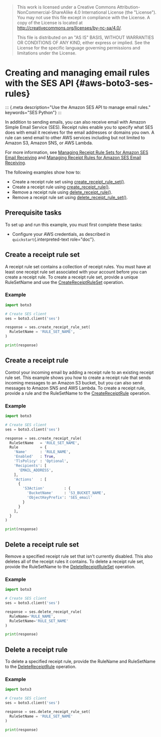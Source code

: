 > This work is licensed under a Creative Commons
> Attribution-NonCommercial-ShareAlike 4.0 International License (the
> \"License\"). You may not use this file except in compliance with the
> License. A copy of the License is located at
> <http://creativecommons.org/licenses/by-nc-sa/4.0/>.
>
> This file is distributed on an \"AS IS\" BASIS, WITHOUT WARRANTIES OR
> CONDITIONS OF ANY KIND, either express or implied. See the License for
> the specific language governing permissions and limitations under the
> License.

# Creating and managing email rules with the SES API {#aws-boto3-ses-rules}

::: {.meta description="Use the Amazon SES API to manage email rules." keywords="SES Python"}
:::

In addition to sending emails, you can also receive email with Amazon
Simple Email Service (SES). Receipt rules enable you to specify what SES
does with email it receives for the email addresses or domains you own.
A rule can send email to other AWS services including but not limited to
Amazon S3, Amazon SNS, or AWS Lambda.

For more information, see [Managing Receipt Rule Sets for Amazon SES
Email
Receiving](https://docs.aws.amazon.com/ses/latest/DeveloperGuide/receiving-email-managing-receipt-rule-sets.html)
and [Managing Receipt Rules for Amazon SES Email
Receiving](https://docs.aws.amazon.com/ses/latest/DeveloperGuide/receiving-email-managing-receipt-rules.html).

The following examples show how to:

-   Create a receipt rule set using
    [create_receipt_rule_set()](https://boto3.amazonaws.com/v1/documentation/api/latest/reference/services/ses.html#SES.Client.create_receipt_rule_set).
-   Create a receipt rule using
    [create_receipt_rule()](https://boto3.amazonaws.com/v1/documentation/api/latest/reference/services/ses.html#SES.Client.create_receipt_rule).
-   Remove a receipt rule using
    [delete_receipt_rule()](https://boto3.amazonaws.com/v1/documentation/api/latest/reference/services/ses.html#SES.Client.delete_receipt_rule).
-   Remove a receipt rule set using
    [delete_receipt_rule_set()](https://boto3.amazonaws.com/v1/documentation/api/latest/reference/services/ses.html#SES.Client.delete_receipt_rule_set).

## Prerequisite tasks

To set up and run this example, you must first complete these tasks:

-   Configure your AWS credentials, as described in
    `quickstart`{.interpreted-text role="doc"}.

## Create a receipt rule set

A receipt rule set contains a collection of receipt rules. You must have
at least one receipt rule set associated with your account before you
can create a receipt rule. To create a receipt rule set, provide a
unique RuleSetName and use the
[CreateReceiptRuleSet](https://docs.aws.amazon.com/ses/latest/APIReference/API_CreateReceiptRuleSet.html)
operation.

### Example

``` python
import boto3

# Create SES client
ses = boto3.client('ses')

response = ses.create_receipt_rule_set(
  RuleSetName = 'RULE_SET_NAME',
)

print(response)
```

## Create a receipt rule

Control your incoming email by adding a receipt rule to an existing
receipt rule set. This example shows you how to create a receipt rule
that sends incoming messages to an Amazon S3 bucket, but you can also
send messages to Amazon SNS and AWS Lambda. To create a receipt rule,
provide a rule and the RuleSetName to the
[CreateReceiptRule](https://docs.aws.amazon.com/ses/latest/APIReference/API_CreateReceiptRule.html)
operation.

### Example

``` python
import boto3

# Create SES client
ses = boto3.client('ses')

response = ses.create_receipt_rule(
  RuleSetName   = 'RULE_SET_NAME',
  Rule          = {
    'Name'      : 'RULE_NAME',
    'Enabled'   : True,
    'TlsPolicy' : 'Optional',
    'Recipients': [
      'EMAIL_ADDRESS',
    ],
    'Actions'   : [
      {
        'S3Action'         : {
          'BucketName'     : 'S3_BUCKET_NAME',
          'ObjectKeyPrefix': 'SES_email'
        }
      }
    ],
  }
)

print(response)
```

## Delete a receipt rule set

Remove a specified receipt rule set that isn\'t currently disabled. This
also deletes all of the receipt rules it contains. To delete a receipt
rule set, provide the RuleSetName to the
[DeleteReceiptRuleSet](https://docs.aws.amazon.com/ses/latest/APIReference/API_DeleteReceiptRuleSet.html)
operation.

### Example

``` python
import boto3

# Create SES client
ses = boto3.client('ses')

response = ses.delete_receipt_rule(
  RuleName='RULE_NAME',
  RuleSetName='RULE_SET_NAME'
)

print(response)
```

## Delete a receipt rule

To delete a specified receipt rule, provide the RuleName and RuleSetName
to the
[DeleteReceiptRule](https://docs.aws.amazon.com/ses/latest/APIReference/API_DeleteReceiptRule.html)
operation.

### Example

``` python
import boto3

# Create SES client
ses = boto3.client('ses')

response = ses.delete_receipt_rule_set(
  RuleSetName = 'RULE_SET_NAME'
)

print(response)
```
